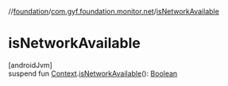 //[foundation](../../index.md)/[com.gyf.foundation.monitor.net](index.md)/[isNetworkAvailable](is-network-available.md)

# isNetworkAvailable

[androidJvm]\
suspend fun [Context](https://developer.android.com/reference/kotlin/android/content/Context.html).[isNetworkAvailable](is-network-available.md)(): [Boolean](https://kotlinlang.org/api/core/kotlin-stdlib/kotlin/-boolean/index.html)